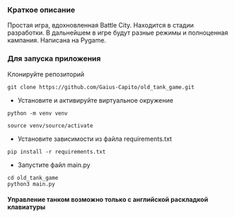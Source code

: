 ### Краткое описание
Простая игра, вдохновленная Battle City. Находится в стадии разработки. 
В дальнейшем в игре будут разные режимы и полноценная кампания. Написана на Pygame.

###  Для запуска приложения 

Клонируйте репозиторий
```
git clone https://github.com/Gaius-Capito/old_tank_game.git
```

- Установите и активируйте виртуальное окружение
```
python -m venv venv
```

```
source venv/source/activate
```
- Установите зависимости из файла requirements.txt

```
pip install -r requirements.txt
```
- Запустите файл main.py
```
cd old_tank_game
python3 main.py
```

#### Управление танком возможно только с английской раскладкой клавиатуры
